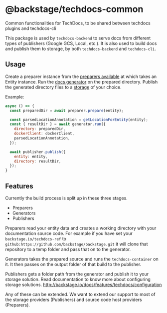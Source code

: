 # @backstage/techdocs-common

Common functionalities for TechDocs, to be shared between techdocs plugins and techdocs-cli

This package is used by `techdocs-backend` to serve docs from different types of publishers (Google GCS, Local, etc.).
It is also used to build docs and publish them to storage, by both `techdocs-backend` and `techdocs-cli`.
## Usage

Create a preparer instance from the [preparers available](/packages/techdocs-common/src/stages/prepare) at which takes an Entity instance.
Run the [docs generator](/packages/techdocs-common/src/stages/generate) on the prepared directory.
Publish the generated directory files to a [storage](/packages/techdocs-common/src/stages/publish) of your choice.

Example:
```js
async () => {
  const preparedDir = await preparer.prepare(entity);

  const parsedLocationAnnotation = getLocationForEntity(entity);
  const { resultDir } = await generator.run({
    directory: preparedDir,
    dockerClient: dockerClient,
    parsedLocationAnnotation,
  });

  await publisher.publish({
    entity: entity,
    directory: resultDir,
  });
}
```

## Features

Currently the build process is split up in these three stages.

- Preparers
- Generators
- Publishers

Preparers read your entity data and creates a working directory with your documentation source code. For example if you have set your `backstage.io/techdocs-ref` to `github:https://github.com/backstage/backstage.git` it will clone that repository to a temp folder and pass that on to the generator.

Generators takes the prepared source and runs the `techdocs-container` on it. It then passes on the output folder of that build to the publisher.

Publishers gets a folder path from the generator and publish it to your storage solution. Read documentation to know more about configuring storage solutions.
http://backstage.io/docs/features/techdocs/configuration

Any of these can be extended. We want to extend our support to most of the storage providers (Publishers) and source code host providers (Preparers).
